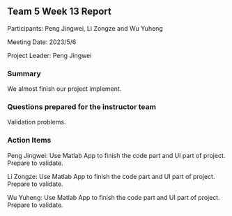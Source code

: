 ## Team 5 Week 13 Report

Participants: Peng Jingwei, Li Zongze and Wu Yuheng  

Meeting Date: 2023/5/6

Project Leader:  Peng Jingwei

### Summary

We almost finish our project implement.

### Questions prepared for the instructor team

Validation problems.

### Action Items

Peng Jingwei: Use Matlab App to finish the code part and UI part of project. Prepare to validate.

Li Zongze: Use Matlab App to finish the code part and UI part of project. Prepare to validate.

Wu Yuheng: Use Matlab App to finish the code part and UI part of project. Prepare to validate.